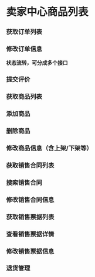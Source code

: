 # 卖家中心商品列表

### 获取订单列表
### 修改订单信息  
**状态流转，可分成多个接口**  
### 提交评价

### 获取商品列表
### 添加商品
### 删除商品
### 修改商品信息（含上架/下架等）

### 获取销售合同列表
### 搜索销售合同
### 修改销售合同信息

### 获取销售票据列表
### 查看销售票据详情
### 修改销售票据信息

### 退货管理